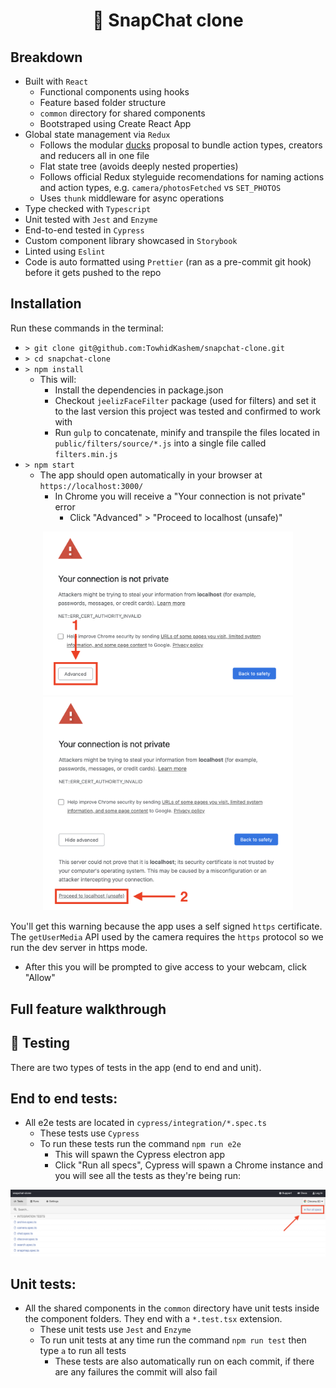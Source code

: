 <h1 align="center">👻 SnapChat clone</h1>

## Breakdown

- Built with `React`
  - Functional components using hooks
  - Feature based folder structure
  - `common` directory for shared components
  - Bootstraped using Create React App
- Global state management via `Redux`
  - Follows the modular [ducks](https://github.com/erikras/ducks-modular-redux) proposal to bundle action types, creators and reducers all in one file
  - Flat state tree (avoids deeply nested properties)
  - Follows official Redux styleguide recomendations for naming actions and action types, e.g. `camera/photosFetched` vs `SET_PHOTOS`
  - Uses `thunk` middleware for async operations
- Type checked with `Typescript`
- Unit tested with `Jest` and `Enzyme`
- End-to-end tested in `Cypress`
- Custom component library showcased in `Storybook`
- Linted using `Eslint`
- Code is auto formatted using `Prettier` (ran as a pre-commit git hook) before it gets pushed to the repo

## Installation

Run these commands in the terminal:

- `> git clone git@github.com:TowhidKashem/snapchat-clone.git`
- `> cd snapchat-clone`
- `> npm install`
  - This will:
    - Install the dependencies in package.json
    - Checkout `jeelizFaceFilter` package (used for filters) and set it to the last version this project was tested and confirmed to work with
    - Run `gulp` to concatenate, minify and transpile the files located in `public/filters/source/*.js` into a single file called `filters.min.js`
- `> npm start`
  - The app should open automatically in your browser at `https://localhost:3000/`
    - In Chrome you will receive a "Your connection is not private" error
      - Click "Advanced" > "Proceed to localhost (unsafe)"

<p align="middle">
  <img src="public/github/https-step-1.png" width="400" />
  <img src="public/github/https-step-2.png" width="400" /> 
</p>

You'll get this warning because the app uses a self signed `https` certificate. The `getUserMedia` API used by the camera requires the `https` protocol so we run the dev server in https mode.

- After this you will be prompted to give access to your webcam, click "Allow"

## Full feature walkthrough

## 🧪 Testing

There are two types of tests in the app (end to end and unit).

## End to end tests:

- All e2e tests are located in `cypress/integration/*.spec.ts`
  - These tests use `Cypress`
  - To run these tests run the command `npm run e2e`
    - This will spawn the Cypress electron app
    - Click "Run all specs", Cypress will spawn a Chrome instance and you will see all the tests as they're being run:

![Step 1](public/github/cypress-tests.png)

## Unit tests:

- All the shared components in the `common` directory have unit tests inside the component folders. They end with a `*.test.tsx` extension.
  - These unit tests use `Jest` and `Enzyme`
  - To run unit tests at any time run the command `npm run test` then type `a` to run all tests
    - These tests are also automatically run on each commit, if there are any failures the commit will also fail
